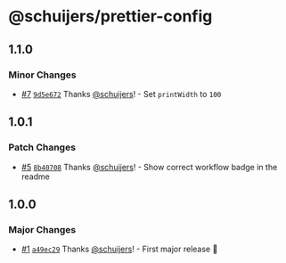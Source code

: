 # @schuijers/prettier-config

## 1.1.0

### Minor Changes

- [#7](https://github.com/schuijers/prettier-config/pull/7)
  [`9d5e672`](https://github.com/schuijers/prettier-config/commit/9d5e67296486b6d8810ea37072cdca583542b461)
  Thanks [@schuijers](https://github.com/schuijers)! - Set `printWidth` to `100`

## 1.0.1

### Patch Changes

- [#5](https://github.com/schuijers/prettier-config/pull/5)
  [`8b40708`](https://github.com/schuijers/prettier-config/commit/8b40708cafbb4a6351746600cc46b6b2850072bb)
  Thanks [@schuijers](https://github.com/schuijers)! - Show correct workflow badge in the readme

## 1.0.0

### Major Changes

- [#1](https://github.com/schuijers/prettier-config/pull/1)
  [`a49ec29`](https://github.com/schuijers/prettier-config/commit/a49ec29c990744cd14403875ca35621e7158caef)
  Thanks [@schuijers](https://github.com/schuijers)! - First major release 🎉
